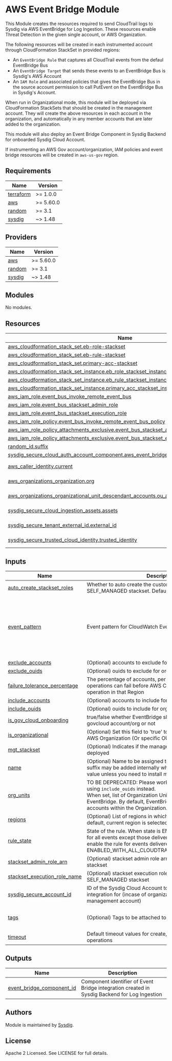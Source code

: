 # AWS Event Bridge Module

This Module creates the resources required to send CloudTrail logs to Sysdig via AWS EventBridge for Log Ingestion. These resources enable Threat Detection in the given single account, or AWS Organization.

The following resources will be created in each instrumented account through CloudFormation StackSet in provided regions:
- An `EventBridge Rule` that captures all CloudTrail events from the defaul EventBridge Bus
- An `EventBridge Target` that sends these events to an EventBridge Bus is Sysdig's AWS Account
- An `IAM Role` and associated policies that gives the EventBridge Bus in the source account permission to call PutEvent on the EventBridge Bus in Sysdig's Account.

When run in Organizational mode, this module will be deployed via CloudFormation StackSets that should be created in the management account. They will create the above resources in each account in the organization, and automatically in any member accounts that are later added to the organization.

This module will also deploy an Event Bridge Component in Sysdig Backend for onboarded Sysdig Cloud Account.

If instrumenting an AWS Gov account/organization, IAM policies and event bridge resources will be created in `aws-us-gov` region.

<!-- BEGINNING OF PRE-COMMIT-TERRAFORM DOCS HOOK -->
## Requirements

| Name | Version |
|------|---------|
| <a name="requirement_terraform"></a> [terraform](#requirement\_terraform) | >= 1.0.0 |
| <a name="requirement_aws"></a> [aws](#requirement\_aws) | >= 5.60.0 |
| <a name="requirement_random"></a> [random](#requirement\_random) | >= 3.1 |
| <a name="requirement_sysdig"></a> [sysdig](#requirement\_sysdig) | ~> 1.48 |

## Providers

| Name | Version |
|------|---------|
| <a name="provider_aws"></a> [aws](#provider\_aws) | >= 5.60.0 |
| <a name="provider_random"></a> [random](#provider\_random) | >= 3.1 |
| <a name="provider_sysdig"></a> [sysdig](#provider\_sysdig) | ~> 1.48 |

## Modules

No modules.

## Resources

| Name | Type |
|------|------|
| [aws_cloudformation_stack_set.eb-role-stackset](https://registry.terraform.io/providers/hashicorp/aws/latest/docs/resources/cloudformation_stack_set) | resource |
| [aws_cloudformation_stack_set.eb-rule-stackset](https://registry.terraform.io/providers/hashicorp/aws/latest/docs/resources/cloudformation_stack_set) | resource |
| [aws_cloudformation_stack_set.primary-acc-stackset](https://registry.terraform.io/providers/hashicorp/aws/latest/docs/resources/cloudformation_stack_set) | resource |
| [aws_cloudformation_stack_set_instance.eb_role_stackset_instance](https://registry.terraform.io/providers/hashicorp/aws/latest/docs/resources/cloudformation_stack_set_instance) | resource |
| [aws_cloudformation_stack_set_instance.eb_rule_stackset_instance](https://registry.terraform.io/providers/hashicorp/aws/latest/docs/resources/cloudformation_stack_set_instance) | resource |
| [aws_cloudformation_stack_set_instance.primary_acc_stackset_instance](https://registry.terraform.io/providers/hashicorp/aws/latest/docs/resources/cloudformation_stack_set_instance) | resource |
| [aws_iam_role.event_bus_invoke_remote_event_bus](https://registry.terraform.io/providers/hashicorp/aws/latest/docs/resources/iam_role) | resource |
| [aws_iam_role.event_bus_stackset_admin_role](https://registry.terraform.io/providers/hashicorp/aws/latest/docs/resources/iam_role) | resource |
| [aws_iam_role.event_bus_stackset_execution_role](https://registry.terraform.io/providers/hashicorp/aws/latest/docs/resources/iam_role) | resource |
| [aws_iam_role_policy.event_bus_invoke_remote_event_bus_policy](https://registry.terraform.io/providers/hashicorp/aws/latest/docs/resources/iam_role_policy) | resource |
| [aws_iam_role_policy_attachments_exclusive.event_bus_stackset_admin_role_managed_policy](https://registry.terraform.io/providers/hashicorp/aws/latest/docs/resources/iam_role_policy_attachments_exclusive) | resource |
| [aws_iam_role_policy_attachments_exclusive.event_bus_stackset_execution_role_managed_policy](https://registry.terraform.io/providers/hashicorp/aws/latest/docs/resources/iam_role_policy_attachments_exclusive) | resource |
| [random_id.suffix](https://registry.terraform.io/providers/hashicorp/random/latest/docs/resources/id) | resource |
| [sysdig_secure_cloud_auth_account_component.aws_event_bridge](https://registry.terraform.io/providers/sysdiglabs/sysdig/latest/docs/resources/secure_cloud_auth_account_component) | resource |
| [aws_caller_identity.current](https://registry.terraform.io/providers/hashicorp/aws/latest/docs/data-sources/caller_identity) | data source |
| [aws_organizations_organization.org](https://registry.terraform.io/providers/hashicorp/aws/latest/docs/data-sources/organizations_organization) | data source |
| [aws_organizations_organizational_unit_descendant_accounts.ou_accounts_to_exclude](https://registry.terraform.io/providers/hashicorp/aws/latest/docs/data-sources/organizations_organizational_unit_descendant_accounts) | data source |
| [sysdig_secure_cloud_ingestion_assets.assets](https://registry.terraform.io/providers/sysdiglabs/sysdig/latest/docs/data-sources/secure_cloud_ingestion_assets) | data source |
| [sysdig_secure_tenant_external_id.external_id](https://registry.terraform.io/providers/sysdiglabs/sysdig/latest/docs/data-sources/secure_tenant_external_id) | data source |
| [sysdig_secure_trusted_cloud_identity.trusted_identity](https://registry.terraform.io/providers/sysdiglabs/sysdig/latest/docs/data-sources/secure_trusted_cloud_identity) | data source |

## Inputs

| Name | Description | Type | Default | Required |
|------|-------------|------|---------|:--------:|
| <a name="input_auto_create_stackset_roles"></a> [auto\_create\_stackset\_roles](#input\_auto\_create\_stackset\_roles) | Whether to auto create the custom stackset roles to run SELF\_MANAGED stackset. Default is true | `bool` | `true` | no |
| <a name="input_event_pattern"></a> [event\_pattern](#input\_event\_pattern) | Event pattern for CloudWatch Event Rule | `string` | `"{\n  \"detail-type\": [\n    \"AWS API Call via CloudTrail\",\n    \"AWS Console Sign In via CloudTrail\",\n    \"AWS Service Event via CloudTrail\",\n    \"Object Access Tier Changed\",\n    \"Object ACL Updated\",\n    \"Object Created\",\n    \"Object Deleted\",\n    \"Object Restore Completed\",\n    \"Object Restore Expired\",\n    \"Object Restore Initiated\",\n    \"Object Storage Class Changed\",\n    \"Object Tags Added\",\n    \"Object Tags Deleted\",\n    \"GuardDuty Finding\"\n  ]\n}\n"` | no |
| <a name="input_exclude_accounts"></a> [exclude\_accounts](#input\_exclude\_accounts) | (Optional) accounts to exclude for organization | `set(string)` | `[]` | no |
| <a name="input_exclude_ouids"></a> [exclude\_ouids](#input\_exclude\_ouids) | (Optional) ouids to exclude for organization | `set(string)` | `[]` | no |
| <a name="input_failure_tolerance_percentage"></a> [failure\_tolerance\_percentage](#input\_failure\_tolerance\_percentage) | The percentage of accounts, per Region, for which stack operations can fail before AWS CloudFormation stops the operation in that Region | `number` | `90` | no |
| <a name="input_include_accounts"></a> [include\_accounts](#input\_include\_accounts) | (Optional) accounts to include for organization | `set(string)` | `[]` | no |
| <a name="input_include_ouids"></a> [include\_ouids](#input\_include\_ouids) | (Optional) ouids to include for organization | `set(string)` | `[]` | no |
| <a name="input_is_gov_cloud_onboarding"></a> [is\_gov\_cloud\_onboarding](#input\_is\_gov\_cloud\_onboarding) | true/false whether EventBridge should be deployed in a govcloud account/org or not | `bool` | `false` | no |
| <a name="input_is_organizational"></a> [is\_organizational](#input\_is\_organizational) | (Optional) Set this field to 'true' to deploy EventBridge to an AWS Organization (Or specific OUs) | `bool` | `false` | no |
| <a name="input_mgt_stackset"></a> [mgt\_stackset](#input\_mgt\_stackset) | (Optional) Indicates if the management stackset should be deployed | `bool` | `true` | no |
| <a name="input_name"></a> [name](#input\_name) | (Optional) Name to be assigned to all child resources. A suffix may be added internally when required. Use default value unless you need to install multiple instances | `string` | `"sysdig-secure-events"` | no |
| <a name="input_org_units"></a> [org\_units](#input\_org\_units) | TO BE DEPRECATED: Please work with Sysdig to migrate to using `include_ouids` instead.<br>When set, list of Organization Unit IDs in which to setup EventBridge. By default, EventBridge will be setup in all accounts within the Organization." | `set(string)` | `[]` | no |
| <a name="input_regions"></a> [regions](#input\_regions) | (Optional) List of regions in which to setup EventBridge. By default, current region is selected | `set(string)` | `[]` | no |
| <a name="input_rule_state"></a> [rule\_state](#input\_rule\_state) | State of the rule. When state is ENABLED, the rule is enabled for all events except those delivered by CloudTrail. To also enable the rule for events delivered by CloudTrail, set state to ENABLED\_WITH\_ALL\_CLOUDTRAIL\_MANAGEMENT\_EVENTS. | `string` | `"ENABLED_WITH_ALL_CLOUDTRAIL_MANAGEMENT_EVENTS"` | no |
| <a name="input_stackset_admin_role_arn"></a> [stackset\_admin\_role\_arn](#input\_stackset\_admin\_role\_arn) | (Optional) stackset admin role arn to run SELF\_MANAGED stackset | `string` | `""` | no |
| <a name="input_stackset_execution_role_name"></a> [stackset\_execution\_role\_name](#input\_stackset\_execution\_role\_name) | (Optional) stackset execution role name to run SELF\_MANAGED stackset | `string` | `""` | no |
| <a name="input_sysdig_secure_account_id"></a> [sysdig\_secure\_account\_id](#input\_sysdig\_secure\_account\_id) | ID of the Sysdig Cloud Account to enable Event Bridge integration for (incase of organization, ID of the Sysdig management account) | `string` | n/a | yes |
| <a name="input_tags"></a> [tags](#input\_tags) | (Optional) Tags to be attached to all Sysdig resources. | `map(string)` | <pre>{<br>  "product": "sysdig-secure-for-cloud"<br>}</pre> | no |
| <a name="input_timeout"></a> [timeout](#input\_timeout) | Default timeout values for create, update, and delete operations | `string` | `"30m"` | no |

## Outputs

| Name | Description |
|------|-------------|
| <a name="output_event_bridge_component_id"></a> [event\_bridge\_component\_id](#output\_event\_bridge\_component\_id) | Component identifier of Event Bridge integration created in Sysdig Backend for Log Ingestion |
<!-- END OF PRE-COMMIT-TERRAFORM DOCS HOOK -->

## Authors

Module is maintained by [Sysdig](https://sysdig.com).

## License

Apache 2 Licensed. See LICENSE for full details.

